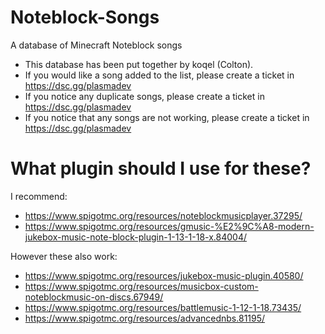 # Noteblock-Songs
A database of Minecraft Noteblock songs 

* This database has been put together by koqel (Colton).
* If you would like a song added to the list, please create a ticket in https://dsc.gg/plasmadev
* If you notice any duplicate songs, please create a ticket in https://dsc.gg/plasmadev
* If you notice that any songs are not working, please create a ticket in https://dsc.gg/plasmadev

# What plugin should I use for these?
I recommend:
* https://www.spigotmc.org/resources/noteblockmusicplayer.37295/
* https://www.spigotmc.org/resources/gmusic-%E2%9C%A8-modern-jukebox-music-note-block-plugin-1-13-1-18-x.84004/

However these also work:
* https://www.spigotmc.org/resources/jukebox-music-plugin.40580/
* https://www.spigotmc.org/resources/musicbox-custom-noteblockmusic-on-discs.67949/
* https://www.spigotmc.org/resources/battlemusic-1-12-1-18.73435/
* https://www.spigotmc.org/resources/advancednbs.81195/